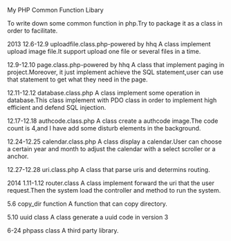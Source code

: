 My PHP Common Function Libary

To write down some common function in php.Try to package it as a class in order to facilitate.

2013
12.6-12.9
uploadfile.class.php-powered by hhq
A class implement upload image file.It support upload one file or several files in a time.

12.9-12.10
page.class.php-powered by hhq
A class that implement paging in project.Moreover, it just implement achieve the SQL statement,user can use that statement to get what they need in the page.

12.11-12.12
database.class.php
A class implement some operation in database.This class implement with PDO class in order to implement high efficient and defend SQL injection.

12.17-12.18
authcode.class.php
A class create a authcode image.The code count is 4,and I have add some disturb elements in the background.

12.24-12.25
calendar.class.php
A class display a calendar.User can choose a certain year and month to adjust the calendar with a select scroller or a anchor.

12.27-12.28
uri.class.php
A class that parse uris and determins routing.

2014
1.11-1.12
router.class
A class implement forward the uri that the user request.Then the system load the controller and method to run the system.

5.6
copy_dir function
A function that can copy directory.

5.10
uuid class
A class generate a uuid code in version 3

6-24
phpass class
A third party library.